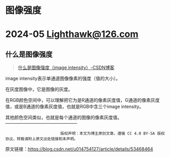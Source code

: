 # 图像强度

# 2024-05 Lighthawk@126.com

## 什么是图像强度

> [什么是图像强度（image intensity）-CSDN博客](https://blog.csdn.net/u014754127/article/details/53468464)

image intensity表示单通道图像像素的强度（值的大小）。

在灰度图像中，它是图像的灰度。

在RGB颜色空间中，可以理解把它为是R通道的像素灰度值，G通道的像素灰度值，或是B通道的像素灰度值，也就是RGB中含三个image intensity。

其他颜色空间类似，也就是每个通道的图像的像素灰度值。
————————————————

                            版权声明：本文为博主原创文章，遵循 CC 4.0 BY-SA 版权协议，转载请附上原文出处链接和本声明。

原文链接：https://blog.csdn.net/u014754127/article/details/53468464